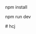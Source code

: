npm install

npm run dev


<!-- <div className="md:ml-8 relative w-full h-full min-h-[300px]">
                          <Image src="/landingAll.svg" alt="Hero 1" width={550} height={550} className="absolute -top-12 left-8 object-contain" />

              {/* <Image src="/heroImage2Asset.svg" alt="Hero 2 Asset" width={159.34} height={174.57} className="absolute -top-3 left-40 object-contain" style={{ transform: 'rotate(1.36deg)' }} />
              <Image src="/heroImage1.svg" alt="Hero 1" width={209.55} height={277.9} className="absolute top-12 left-8 object-contain" />
              <Image src="/heroImage1Asset.svg" alt="Hero 1 Asset" width={157.67} height={58.83} className="absolute bottom-10 left-14 object-contain" />
              <Image src="/heroImage2.svg" alt="Hero 2" width={167.85} height={153.15} className="absolute -top-6 right-44 object-contain" />
              <Image src="/heroImage3Asset.svg" alt="Hero 3 Asset" width={186.76} height={187.02} className="absolute -bottom-28 right-24 object-contain -translate-y-1/2" />
              <Image src="/heroImage3.svg" alt="Hero 3" width={180.05} height={206.91} className="absolute bottom-4 right-[88px] object-contain -translate-x-1/2" /> */}
            </div> -->#   h c j  
 